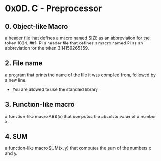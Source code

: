 # 0x0D. C - Preprocessor
## 0. Object-like Macro
a header file that defines a macro named SIZE as an abbreviation for the token 1024.
##1. Pi
a header file that defines a macro named PI as an abbreviation for the token 3.14159265359.
## 2. File name
a program that prints the name of the file it was compiled from, followed by a new line.
* You are allowed to use the standard library
## 3. Function-like macro
a function-like macro ABS(x) that computes the absolute value of a number x.
## 4. SUM
a function-like macro SUM(x, y) that computes the sum of the numbers x and y.
